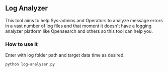 ## Log Analyzer
This tool aims to help Sys-admins and Operators to analyze message errors in a vast number of log files and that moment it doesn't have a logging analyzer platform like Opensearch and others so this tool can help you.

### How to use it
Enter with log folder path and target data time as desired.

```
python log-analyzer.py
```

